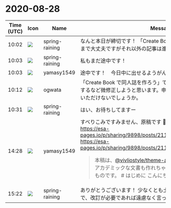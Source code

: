 # 2020-08-28

|Time (UTC)|Icon|Name|Message|
|---|---|---|---|
|10:02|![](https://secure.gravatar.com/avatar/1ac180f0868137292905c311b5fff781.jpg?s=72&d=https%3A%2F%2Fa.slack-edge.com%2Fdf10d%2Fimg%2Favatars%2Fava_0021-72.png)|spring-raining|なんと本日が締切です！ 「Create Book で同人誌を作ろう」はそのままで大丈夫ですがそれ以外の記事は進捗どうでしょうか！|
|10:03|![](https://secure.gravatar.com/avatar/1ac180f0868137292905c311b5fff781.jpg?s=72&d=https%3A%2F%2Fa.slack-edge.com%2Fdf10d%2Fimg%2Favatars%2Fava_0021-72.png)|spring-raining|私もまだ途中です！|
|10:03|![](https://secure.gravatar.com/avatar/b2dffef7ce30f6f8f399f2a172229711.jpg?s=72&d=https%3A%2F%2Fa.slack-edge.com%2Fdf10d%2Fimg%2Favatars%2Fava_0012-72.png)|yamasy1549|途中です！　今日中に出せるようがんばります！|
|10:12|![](https://avatars.slack-edge.com/2019-11-22/845042642576_070441337abaca9fb7b3_72.png)|ogwata|「Create Book で同人誌を作ろう」ですが、書籍用に図版を高精細にするなど微修正しようと思います。申し訳ないですが、明日までお待ちいただけないでしょうか。|
|10:31|![](https://secure.gravatar.com/avatar/1ac180f0868137292905c311b5fff781.jpg?s=72&d=https%3A%2F%2Fa.slack-edge.com%2Fdf10d%2Fimg%2Favatars%2Fava_0021-72.png)|spring-raining|はい、お待ちしてますー|
|14:28|![](https://secure.gravatar.com/avatar/b2dffef7ce30f6f8f399f2a172229711.jpg?s=72&d=https%3A%2F%2Fa.slack-edge.com%2Fdf10d%2Fimg%2Favatars%2Fava_0012-72.png)|yamasy1549|すべりこみですみません、原稿です 🙇<br><https://esa-pages.io/p/sharing/9898/posts/2119/1a34e0ffb90cdfbba8e5.html><br><https://esa-pages.io/p/sharing/9898/posts/2119/1a34e0ffb90cdfbba8e5.md><br><blockquote>本稿は、[@vivliostyle/theme-academic](<https://github.com/vivliostyle/themes/tree/master/packages/%40vivliostyle/theme-academic>) を使えば Vivliostyle でアカデミックな文書も作れちゃうよ！　ということをお伝えするものです。 # はじめに こんにちは、[やましー]...</blockquote>|
|15:22|![](https://secure.gravatar.com/avatar/1ac180f0868137292905c311b5fff781.jpg?s=72&d=https%3A%2F%2Fa.slack-edge.com%2Fdf10d%2Fimg%2Favatars%2Fava_0021-72.png)|spring-raining|ありがとうございます！ 少なくとも土日は編集作業を続けているので、改訂が必要であれば遠慮なく言ってください 🙏|
